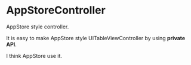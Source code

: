 # AppStoreController
AppStore style controller.

It is easy to make AppStore style UITableViewController by using **private API**.

I think AppStore use it.
